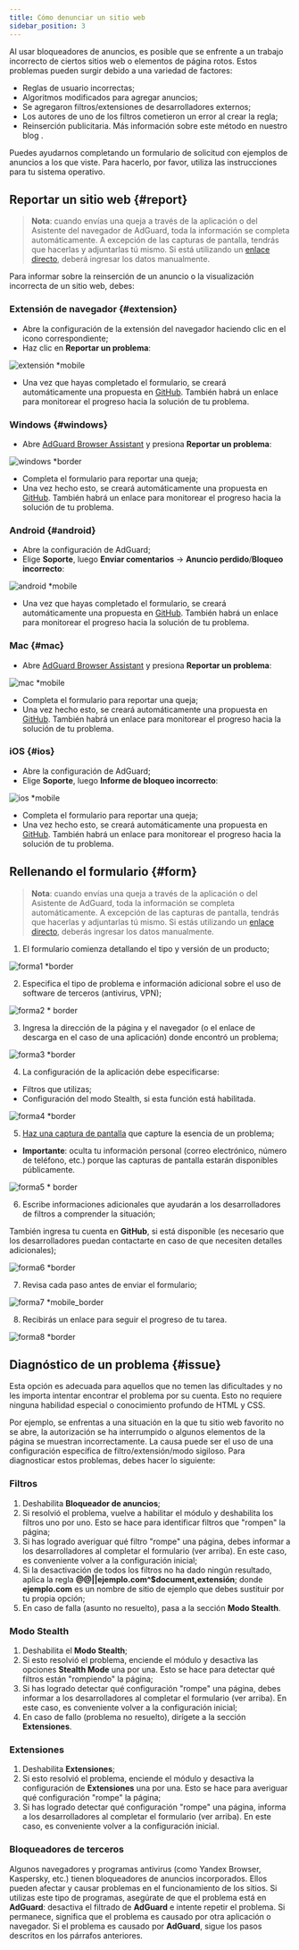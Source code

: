 ```yaml
---
title: Cómo denunciar un sitio web
sidebar_position: 3
---
```



Al usar bloqueadores de anuncios, es posible que se enfrente a un trabajo incorrecto de ciertos sitios web o elementos de página rotos. Estos problemas pueden surgir debido a una variedad de factores:

* Reglas de usuario incorrectas;
* Algoritmos modificados para agregar anuncios;
* Se agregaron filtros/extensiones de desarrolladores externos;
* Los autores de uno de los filtros cometieron un error al crear la regla;
* Reinserción publicitaria. Más información sobre este método en nuestro blog [](https://adguard.com/blog/ad-reinsertion.html).

Puedes ayudarnos completando un formulario de solicitud con ejemplos de anuncios a los que viste. Para hacerlo, por favor, utiliza las instrucciones para tu sistema operativo.

## Reportar un sitio web {#report}

> **Nota**: cuando envías una queja a través de la aplicación o del Asistente del navegador de AdGuard, toda la información se completa automáticamente. A excepción de las capturas de pantalla, tendrás que hacerlas y adjuntarlas tú mismo. Si está utilizando un [enlace directo](https://reports.adguard.com/new_issue.html), deberá ingresar los datos manualmente.

Para informar sobre la reinserción de un anuncio o la visualización incorrecta de un sitio web, debes:

### Extensión de navegador {#extension}

* Abre la configuración de la extensión del navegador haciendo clic en el icono correspondiente;
* Haz clic en **Reportar un problema**:

![extensión *mobile](https://cdn.adtidy.org/content/Kb/ad_blocker/guides/extension_issue.png)

* Una vez que hayas completado el formulario, se creará automáticamente una propuesta en [GitHub](https://github.com/AdguardTeam/AdguardFilters/issues). También habrá un enlace para monitorear el progreso hacia la solución de tu problema.

### Windows {#windows}

* Abre [AdGuard Browser Assistant](/adguard-for-windows/browser-assistant) y presiona **Reportar un problema**:

![windows *border](https://cdn.adtidy.org/content/Kb/ad_blocker/guides/browser-assistant.png)

* Completa el formulario para reportar una queja;
* Una vez hecho esto, se creará automáticamente una propuesta en [GitHub](https://github.com/AdguardTeam/AdguardFilters/issues). También habrá un enlace para monitorear el progreso hacia la solución de tu problema.

### Android {#android}

* Abre la configuración de AdGuard;
* Elige **Soporte**, luego **Enviar comentarios** → **Anuncio perdido**/**Bloqueo incorrecto**:

![android *mobile](https://cdn.adtidy.org/content/Kb/ad_blocker/guides/android.png)

* Una vez que hayas completado el formulario, se creará automáticamente una propuesta en [GitHub](https://github.com/AdguardTeam/AdguardFilters/issues). También habrá un enlace para monitorear el progreso hacia la solución de tu problema.

### Mac {#mac}

* Abre [AdGuard Browser Assistant](/adguard-for-mac/browser-assistant) y presiona **Reportar un problema**:

![mac *mobile](https://cdn.adtidy.org/content/kb/ad_blocker/guides/browser-assistant-mac.png)

* Completa el formulario para reportar una queja;
* Una vez hecho esto, se creará automáticamente una propuesta en [GitHub](https://github.com/AdguardTeam/AdguardFilters/issues). También habrá un enlace para monitorear el progreso hacia la solución de tu problema.

### iOS {#ios}

* Abre la configuración de AdGuard;
* Elige **Soporte**, luego **Informe de bloqueo incorrecto**:

![ios *mobile](https://cdn.adtidy.org/content/Kb/ad_blocker/guides/ios_issue.png)

* Completa el formulario para reportar una queja;
* Una vez hecho esto, se creará automáticamente una propuesta en [GitHub](https://github.com/AdguardTeam/AdguardFilters/issues). También habrá un enlace para monitorear el progreso hacia la solución de tu problema.

## Rellenando el formulario {#form}

> **Nota**: cuando envías una queja a través de la aplicación o del Asistente de AdGuard, toda la información se completa automáticamente. A excepción de las capturas de pantalla, tendrás que hacerlas y adjuntarlas tú mismo. Si estás utilizando un [enlace directo](https://reports.adguard.com/en/new_issue.html), deberás ingresar los datos manualmente.

1. El formulario comienza detallando el tipo y versión de un producto;

![forma1 *border](https://cdn.adtidy.org/content/Kb/ad_blocker/guides/forma1en.png)

2. Especifica el tipo de problema e información adicional sobre el uso de software de terceros (antivirus, VPN);

![forma2 * border](https://cdn.adtidy.org/content/Kb/ad_blocker/guides/forma2en.png)

3. Ingresa la dirección de la página y el navegador (o el enlace de descarga en el caso de una aplicación) donde encontró un problema;

![forma3 *border](https://cdn.adtidy.org/content/Kb/ad_blocker/guides/forma3en.png)

4. La configuración de la aplicación debe especificarse:
* Filtros que utilizas;
* Configuración del modo Stealth, si esta función está habilitada.

![forma4 *border](https://cdn.adtidy.org/content/kb/ad_blocker/guides/forma4en.png)

5. [Haz una captura de pantalla](../take-screenshot) que capture la esencia de un problema;

* **Importante**: oculta tu información personal (correo electrónico, número de teléfono, etc.) porque las capturas de pantalla estarán disponibles públicamente.

![forma5 * border](https://cdn.adtidy.org/content/Kb/ad_blocker/guides/forma5en.png)

6. Escribe informaciones adicionales que ayudarán a los desarrolladores de filtros a comprender la situación;

También ingresa tu cuenta en **GitHub**, si está disponible (es necesario que los desarrolladores puedan contactarte en caso de que necesiten detalles adicionales);

![forma6 *border](https://cdn.adtidy.org/content/Kb/ad_blocker/guides/forma6en.png)

7. Revisa cada paso antes de enviar el formulario;

![forma7 *mobile_border](https://cdn.adtidy.org/content/Kb/ad_blocker/guides/forma7en.png)

8. Recibirás un enlace para seguir el progreso de tu tarea.

![forma8 *border](https://cdn.adtidy.org/content/Kb/ad_blocker/guides/forma8en.png)

## Diagnóstico de un problema {#issue}

Esta opción es adecuada para aquellos que no temen las dificultades y no les importa intentar encontrar el problema por su cuenta. Esto no requiere ninguna habilidad especial o conocimiento profundo de HTML y CSS.

Por ejemplo, se enfrentas a una situación en la que tu sitio web favorito no se abre, la autorización se ha interrumpido o algunos elementos de la página se muestran incorrectamente. La causa puede ser el uso de una configuración específica de filtro/extensión/modo sigiloso. Para diagnosticar estos problemas, debes hacer lo siguiente:

### **Filtros**

1. Deshabilita **Bloqueador de anuncios**;
2. Si resolvió el problema, vuelve a habilitar el módulo y deshabilita los filtros uno por uno. Esto se hace para identificar filtros que "rompen" la página;
3. Si has logrado averiguar qué filtro "rompe" una página, debes informar a los desarrolladores al completar el formulario (ver arriba). En este caso, es conveniente volver a la configuración inicial;
4. Si la desactivación de todos los filtros no ha dado ningún resultado, aplica la regla **@@||ejemplo.com^$document,extensión**; donde **ejemplo.com** es un nombre de sitio de ejemplo que debes sustituir por tu propia opción;
5. En caso de falla (asunto no resuelto), pasa a la sección **Modo Stealth**.

### **Modo Stealth**

1. Deshabilita el **Modo Stealth**;
2. Si esto resolvió el problema, enciende el módulo y desactiva las opciones **Stealth Mode** una por una. Esto se hace para detectar qué filtros están "rompiendo" la página;
3. Si has logrado detectar qué configuración "rompe" una página, debes informar a los desarrolladores al completar el formulario (ver arriba). En este caso, es conveniente volver a la configuración inicial;
4. En caso de fallo (problema no resuelto), dirígete a la sección **Extensiones**.

### **Extensiones**

1. Deshabilita **Extensiones**;
2. Si esto resolvió el problema, enciende el módulo y desactiva la configuración de **Extensiones** una por una. Esto se hace para averiguar qué configuración "rompe" la página;
3. Si has logrado detectar qué configuración "rompe" una página, informa a los desarrolladores al completar el formulario (ver arriba). En este caso, es conveniente volver a la configuración inicial.

### **Bloqueadores de terceros**
Algunos navegadores y programas antivirus (como Yandex Browser, Kaspersky, etc.) tienen bloqueadores de anuncios incorporados. Ellos pueden afectar y causar problemas en el funcionamiento de los sitios. Si utilizas este tipo de programas, asegúrate de que el problema está en **AdGuard**: desactiva el filtrado de **AdGuard** e intente repetir el problema. Si permanece, significa que el problema es causado por otra aplicación o navegador. Si el problema es causado por **AdGuard**, sigue los pasos descritos en los párrafos anteriores.